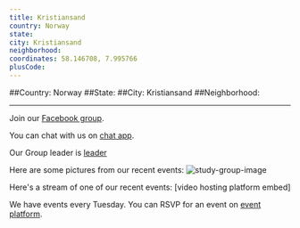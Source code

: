 ```yaml
---
title: Kristiansand
country: Norway
state: 
city: Kristiansand
neighborhood: 
coordinates: 58.146708, 7.995766
plusCode:
---
```


##Country: Norway
##State: 
##City: Kristiansand
##Neighborhood: 
*****
Join our [Facebook group](https://www.facebook.com/groups/free.code.camp.kristiansand).

You can chat with us on [chat app]().

Our Group leader is [leader]()

Here are some pictures from our recent events:
![study-group-image]()

Here's a stream of one of our recent events:
[video hosting platform embed]

We have events every Tuesday. You can RSVP for an event on [event platform]().
